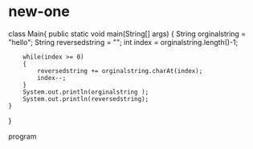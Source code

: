 # new-one
class Main{
    public static void main(String[] args)
    {
        String orginalstring = "hello";
        String reversedstring = "";
        int index = orginalstring.length()-1;
        
        while(index >= 0)
        {
            reversedstring += orginalstring.charAt(index);
            index--;
        }
        System.out.println(orginalstring );
        System.out.println(reversedstring);
    }
}

program

